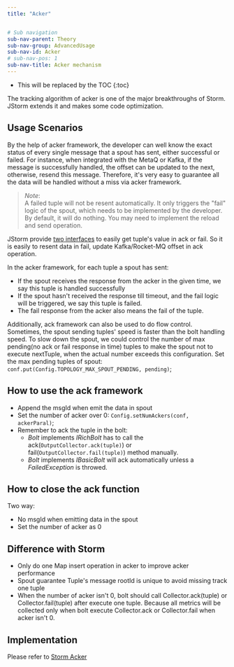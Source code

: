 ```yaml
---
title: "Acker"


# Sub navigation
sub-nav-parent: Theory
sub-nav-group: AdvancedUsage
sub-nav-id: Acker
# sub-nav-pos: 1
sub-nav-title: Acker mechanism
---
```


* This will be replaced by the TOC
{:toc}

The tracking algorithm of acker is one of the major breakthroughs of Storm. JStorm extends it and makes some code optimization.

## Usage Scenarios
By the help of acker framework, the developer can well know the exact status of every single message that a spout has sent, either successful or failed. For instance, when integrated with the MetaQ or Kafka, if the message is successfully handled, the offset can be updated to the next, otherwise, resend this message.
Therefore, it's very easy to guarantee all the data will be handled without a miss via acker framework.

> _Note_:<br>
    A failed tuple will not be resent automatically. It only triggers the "fail" logic of the spout, which needs to be implemented by the developer. By default, it will do nothing. You may need to implement the reload and send operation.

JStorm provide [two interfaces](https://github.com/alibaba/jstorm/tree/master/jstorm-client-extension/src/main/java/com/alibaba/jstorm/client/spout) to easily get tuple's value in ack or fail. So it is easily to resent data in fail, update Kafka/Rocket-MQ offset in ack operation.


In the acker framework, for each tuple a spout has sent:
* If the spout receives the response from the acker in the given time, we say this tuple is handled successfully
* If the spout hasn't received the response till timeout, and the fail logic will be triggered, we say this tuple is failed.
* The fail response from the acker also means the fail of the tuple.

Additionally, ack framework can also be used to do flow control. Sometimes, the spout sending tuples' speed is faster than the bolt handling speed. To slow down the spout, we could control the number of max pending(no ack or fail response in time) tuples to make the spout not to execute nextTuple, when the actual number exceeds this configuration.
Set the max pending tuples of spout: `conf.put(Config.TOPOLOGY_MAX_SPOUT_PENDING, pending)`;

## How to use the ack framework
* Append the msgId when emit the data in spout
* Set the number of acker over 0: `Config.setNumAckers(conf, ackerParal)`;
* Remember to ack the tuple in the bolt:
    * _Bolt_ implements _IRichBolt_ has to call the ack(`OutputCollector.ack(tuple)`) or fail(`OutputCollector.fail(tuple)`) method manually. 
    * _Bolt_ implements _IBasicBolt_ will ack automatically unless a _FailedException_ is throwed.

## How to close the ack function
Two way:
* No msgId when emitting data in the spout
* Set the number of acker as 0

## Difference with Storm
* Only do one Map insert operation in acker to improve acker performance
* Spout guarantee Tuple's message rootId is unique to avoid missing track one tuple
* When the number of acker isn't 0, bolt should call Collector.ack(tuple) or Collector.fail(tuple) after execute one tuple. Because all metrics will be collected only when bolt execute Collector.ack or Collector.fail when acker isn't 0.


## Implementation
Please refer to [Storm Acker](http://storm.apache.org/documentation/Acking-framework-implementation.html)
